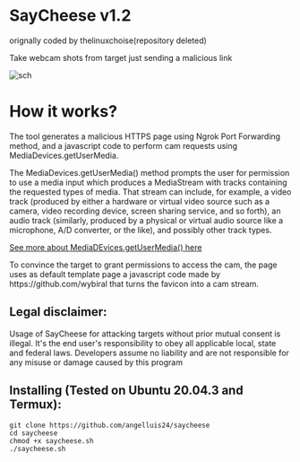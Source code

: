 # SayCheese v1.2

orignally coded by thelinuxchoise(repository deleted)

Take webcam shots from target just sending a malicious link

![sch](https://lh4.googleusercontent.com/PZQKa5e6hH7_Sl5kcwBx9WZJsbFYpXeKcCSU7cbqVJtrrIdLo90mncaap2GYmDqJeUQaL9ZCteAuGJMrE4Hl=w1366-h666)

# How it works?
<p>The tool generates a malicious HTTPS page using Ngrok Port Forwarding method, and a javascript code to perform cam requests using MediaDevices.getUserMedia. </p>

<p>The MediaDevices.getUserMedia() method prompts the user for permission to use a media input which produces a MediaStream with tracks containing the requested types of media. That stream can include, for example, a video track (produced by either a hardware or virtual video source such as a camera, video recording device, screen sharing service, and so forth), an audio track (similarly, produced by a physical or virtual audio source like a microphone, A/D converter, or the like), and possibly other track types. </p>

[See more about MediaDEvices.getUserMedia() here](https://developer.mozilla.org/en-US/docs/Web/API/MediaDevices/getUserMedia)
<p> To convince the target to grant permissions to access the cam, the page uses as default template page a javascript code made by https://github.com/wybiral that turns the favicon into a cam stream.</p>

## Legal disclaimer:

Usage of SayCheese for attacking targets without prior mutual consent is illegal. It's the end user's responsibility to obey all applicable local, state and federal laws. Developers assume no liability and are not responsible for any misuse or damage caused by this program 
## Installing (Tested on Ubuntu 20.04.3 and Termux):

```
git clone https://github.com/angelluis24/saycheese
cd saycheese
chmod +x saycheese.sh
./saycheese.sh
```
